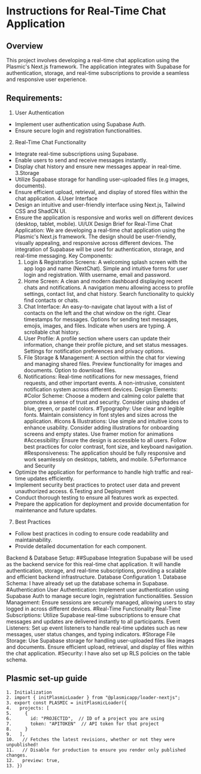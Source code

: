 # Instructions for Real-Time Chat Application 
## Overview
This project involves developing a real-time chat application using the Plasmic's Next.js framework. The application integrates with Supabase for authentication, storage, and real-time subscriptions to provide a seamless and responsive user experience.
## Requirements:
1. User Authentication
- Implement user authentication using Supabase Auth.
- Ensure secure login and registration functionalities. 
2. Real-Time Chat Functionality
- Integrate real-time subscriptions using Supabase.
- Enable users to send and receive messages instantly.
- Display chat history and ensure new messages appear in real-time.
3.Storage
- Utilize Supabase storage for handling user-uploaded files (e.g images, documents).
- Ensure efficient upload, retrieval, and display of stored files within the chat application.
4.User Interface
- Design an intuitive and user-friendly interface using Next.js, Tailwind CSS and ShadCN UI.
- Ensure the application is responsive and works well on different devices (desktop, tablet, mobile).
UI/UX Design Brief for Real-Time Chat Application:
We are developing a real-time chat application using the Plasmic's Next.js framework. The design should be user-friendly, visually appealing, and responsive across different devices. The integration of Supabase will be used for authentication, storage, and real-time messaging.
Key Components:
    1. Login & Registration Screens:
A welcoming splash screen with the app logo and name (NextChat).
Simple and intuitive forms for user login and registration.
With username, email and password. 
    2. Home Screen:
A clean and modern dashboard displaying recent chats and notifications.
A navigation menu allowing access to profile settings, contact list, and chat history.
Search functionality to quickly find contacts or chats.
    3. Chat Interface:
An easy-to-navigate chat layout with a list of contacts on the left and the chat window on the right.
Clear timestamps for messages.
Options for sending text messages, emojis, images, and files.
Indicate when users are typing.
A scrollable chat history.
    4. User Profile:
A profile section where users can update their information, change their profile picture, and set status messages.
Settings for notification preferences and privacy options.
    5. File Storage & Management:
A section within the chat for viewing and managing shared files.
Preview functionality for images and documents.
Option to download files.
    6. Notifications:
Real-time notifications for new messages, friend requests, and other important events.
A non-intrusive, consistent notification system across different devices.
Design Elements:
#Color Scheme: Choose a modern and calming color palette that promotes a sense of trust and security. Consider using shades of blue, green, or pastel colors.
#Typography: Use clear and legible fonts. Maintain consistency in font styles and sizes across the application.
#Icons & Illustrations: Use simple and intuitive icons to enhance usability. Consider adding illustrations for onboarding screens and empty states. Use framer motion for animations
#Accessibility: Ensure the design is accessible to all users. Follow best practices for color contrast, font size, and keyboard navigation.
#Responsiveness:
The application should be fully responsive and work seamlessly on desktops, tablets, and mobile.
5.Performance and Security
- Optimize the application for performance to handle high traffic and real-time updates efficiently.
- Implement security best practices to protect user data and prevent unauthorized access.
6.Testing and Deployment
- Conduct thorough testing to ensure all features work as expected.
- Prepare the application for deployment and provide documentation for maintenance and future updates.
7. Best Practices
- Follow best practices in coding to ensure code readability and maintainability.
- Provide detailed documentation for each component.

Backend & Database Setup:
##Supabase Integration
Supabase will be used as the backend service for this real-time chat application. It will handle authentication, storage, and real-time subscriptions, providing a scalable and efficient backend infrastructure.
Database Configuration
    1. Database Schema: I have already set up the database schema in Supabase.
#Authentication
User Authentication: Implement user authentication using Supabase Auth to manage secure login, registration functionalities.
Session Management: Ensure sessions are securely managed, allowing users to stay logged in across different devices.
#Real-Time Functionality
Real-Time Subscriptions: Utilize Supabase real-time subscriptions to ensure chat messages and updates are delivered instantly to all participants.
Event Listeners: Set up event listeners to handle real-time updates such as new messages, user status changes, and typing indicators.
#Storage
File Storage: Use Supabase storage for handling user-uploaded files like images and documents. Ensure efficient upload, retrieval, and display of files within the chat application.
#Security: I have also set up RLS policies on the table schema.


## Plasmic set-up guide 

    1. Initialization 
    2. import { initPlasmicLoader } from "@plasmicapp/loader-nextjs";
    3. export const PLASMIC = initPlasmicLoader({
    4.   projects: [
    5.     {
    6.       id: "PROJECTID",  // ID of a project you are using
    7.       token: "APITOKEN"  // API token for that project
    8.     }
    9.   ],
    10.   // Fetches the latest revisions, whether or not they were unpublished!
    11.   // Disable for production to ensure you render only published changes.
    12.   preview: true,
    13. })

  